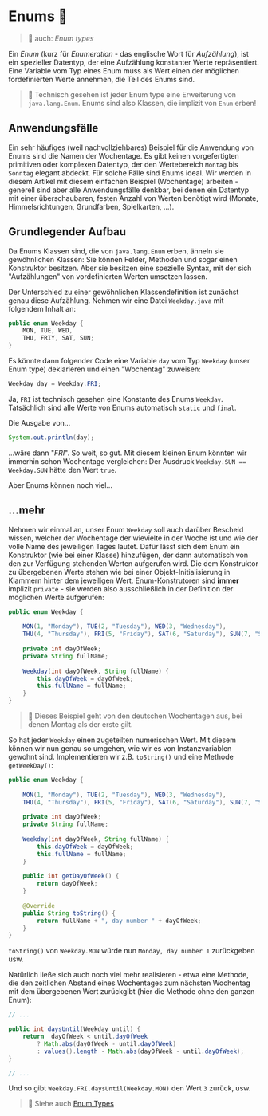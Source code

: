 # Enums :abacus:

> :speech_balloon: auch: _Enum types_

Ein _Enum_ (kurz für _Enumeration_ - das englische Wort für _Aufzählung_), ist ein spezieller Datentyp, der eine Aufzählung konstanter Werte repräsentiert. Eine Variable vom Typ eines Enum muss als Wert einen der möglichen fordefinierten Werte annehmen, die Teil des Enums sind.

> :speech_balloon: Technisch gesehen ist jeder Enum type eine Erweiterung von `java.lang.Enum`. Enums sind also Klassen, die implizit von `Enum` erben!

## Anwendungsfälle

Ein sehr häufiges (weil nachvollziehbares) Beispiel für die Anwendung von Enums sind die Namen der Wochentage. Es gibt keinen vorgefertigten primitiven oder komplexen Datentyp, der den Wertebereich `Montag` bis `Sonntag` elegant abdeckt. Für solche Fälle sind Enums ideal. Wir werden in diesem Artikel mit diesem einfachen Beispiel (Wochentage) arbeiten - generell sind aber alle Anwendungsfälle denkbar, bei denen ein Datentyp mit einer überschaubaren, festen Anzahl von Werten benötigt wird (Monate, Himmelsrichtungen, Grundfarben, Spielkarten, ...).


## Grundlegender Aufbau

Da Enums Klassen sind, die von `java.lang.Enum` erben, ähneln sie gewöhnlichen Klassen: Sie können Felder, Methoden und sogar einen Konstruktor besitzen. Aber sie besitzen eine spezielle Syntax, mit der sich "Aufzählungen" von vordefinierten Werten umsetzen lassen.

Der Unterschied zu einer gewöhnlichen Klassendefinition ist zunächst genau diese Aufzählung. Nehmen wir eine Datei `Weekday.java` mit folgendem Inhalt an:

```java
public enum Weekday {
	MON, TUE, WED,
	THU, FRIY, SAT, SUN;
}
```

Es könnte dann folgender Code eine Variable `day` vom Typ `Weekday` (unser Enum type) deklarieren und einen "Wochentag" zuweisen:

```java
Weekday day = Weekday.FRI;
```

Ja, `FRI` ist technisch gesehen eine Konstante des Enums `Weekday`. Tatsächlich sind alle Werte von Enums automatisch `static` und `final`.

Die Ausgabe von...

```java
System.out.println(day);
```

...wäre dann "_FRI_". So weit, so gut. Mit diesem kleinen Enum könnten wir immerhin schon Wochentage vergleichen: Der Ausdruck `Weekday.SUN == Weekday.SUN` hätte den Wert `true`.

Aber Enums können noch viel...


## ...mehr

Nehmen wir einmal an, unser Enum `Weekday` soll auch darüber Bescheid wissen, welcher der Wochentage der wievielte in der Woche ist und wie der volle Name des jeweiligen Tages lautet. Dafür lässt sich dem Enum ein Konstruktor (wie bei einer Klasse) hinzufügen, der dann automatisch von den zur Verfügung stehenden Werten aufgerufen wird. Die dem Konstruktor zu übergebenen Werte stehen wie bei einer Objekt-Initialisierung in Klammern hinter dem jeweiligen Wert. Enum-Konstrutoren sind **immer** implizit `private` - sie werden also ausschließlich in der Definition der möglichen Werte aufgerufen:

```java
public enum Weekday {
	
	MON(1, "Monday"), TUE(2, "Tuesday"), WED(3, "Wednesday"),
	THU(4, "Thursday"), FRI(5, "Friday"), SAT(6, "Saturday"), SUN(7, "Sunday");
	
	private int dayOfWeek;
	private String fullName;
	
	Weekday(int dayOfWeek, String fullName) {
		this.dayOfWeek = dayOfWeek;
		this.fullName = fullName;
	}
}
```

> :speech_balloon: Dieses Beispiel geht von den deutschen Wochentagen aus, bei denen Montag als der erste gilt.

So hat jeder `Weekday` einen zugeteilten numerischen Wert. Mit diesem können wir nun genau so umgehen, wie wir es von Instanzvariablen gewohnt sind. Implementieren wir z.B. `toString()` und eine Methode `getWeekDay()`:

```java
public enum Weekday {
	
	MON(1, "Monday"), TUE(2, "Tuesday"), WED(3, "Wednesday"),
	THU(4, "Thursday"), FRI(5, "Friday"), SAT(6, "Saturday"), SUN(7, "Sunday");
	
	private int dayOfWeek;
	private String fullName;
	
	Weekday(int dayOfWeek, String fullName) {
		this.dayOfWeek = dayOfWeek;
		this.fullName = fullName;
	}
	
	public int getDayOfWeek() {
		return dayOfWeek;
	}
	
	@Override
	public String toString() {
		return fullName + ", day number " + dayOfWeek;
	}
}
```

`toString()` von `Weekday.MON` würde nun `Monday, day number 1` zurückgeben usw.

Natürlich ließe sich auch noch viel mehr realisieren - etwa eine Methode, die den zeitlichen Abstand eines Wochentages zum nächsten Wochentag mit dem übergebenen Wert zurückgibt (hier die Methode ohne den ganzen Enum):

```java
// ...

public int daysUntil(Weekday until) {
    return  dayOfWeek < until.dayOfWeek
        ? Math.abs(dayOfWeek - until.dayOfWeek)
        : values().length - Math.abs(dayOfWeek - until.dayOfWeek);
}

// ...
```

Und so gibt `Weekday.FRI.daysUntil(Weekday.MON)` den Wert `3` zurück, usw.



> :link: Siehe auch [Enum Types](https://docs.oracle.com/javase/tutorial/java/javaOO/enum.html)
